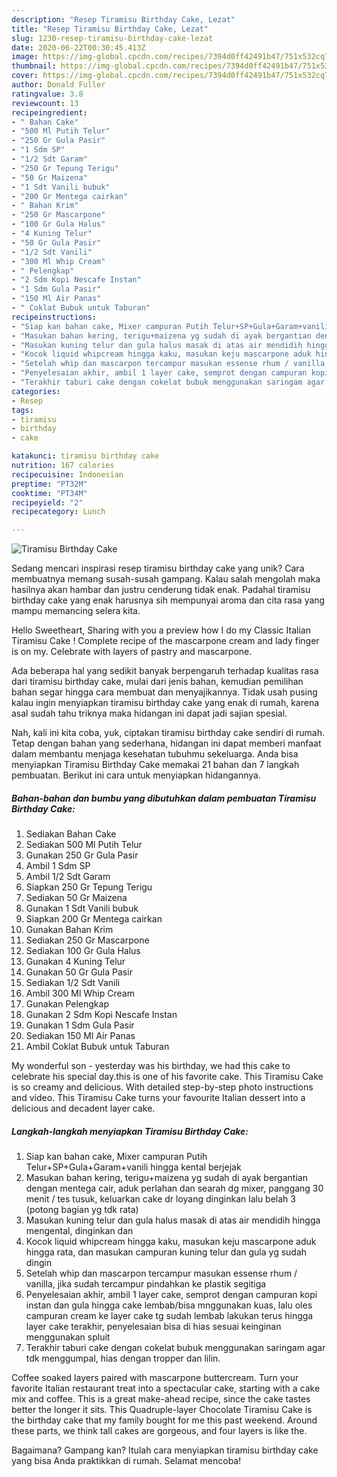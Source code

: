 ```yaml
---
description: "Resep Tiramisu Birthday Cake, Lezat"
title: "Resep Tiramisu Birthday Cake, Lezat"
slug: 1230-resep-tiramisu-birthday-cake-lezat
date: 2020-06-22T00:30:45.413Z
image: https://img-global.cpcdn.com/recipes/7394d0ff42491b47/751x532cq70/tiramisu-birthday-cake-foto-resep-utama.jpg
thumbnail: https://img-global.cpcdn.com/recipes/7394d0ff42491b47/751x532cq70/tiramisu-birthday-cake-foto-resep-utama.jpg
cover: https://img-global.cpcdn.com/recipes/7394d0ff42491b47/751x532cq70/tiramisu-birthday-cake-foto-resep-utama.jpg
author: Donald Fuller
ratingvalue: 3.8
reviewcount: 13
recipeingredient:
- " Bahan Cake"
- "500 Ml Putih Telur"
- "250 Gr Gula Pasir"
- "1 Sdm SP"
- "1/2 Sdt Garam"
- "250 Gr Tepung Terigu"
- "50 Gr Maizena"
- "1 Sdt Vanili bubuk"
- "200 Gr Mentega cairkan"
- " Bahan Krim"
- "250 Gr Mascarpone"
- "100 Gr Gula Halus"
- "4 Kuning Telur"
- "50 Gr Gula Pasir"
- "1/2 Sdt Vanili"
- "300 Ml Whip Cream"
- " Pelengkap"
- "2 Sdm Kopi Nescafe Instan"
- "1 Sdm Gula Pasir"
- "150 Ml Air Panas"
- " Coklat Bubuk untuk Taburan"
recipeinstructions:
- "Siap kan bahan cake, Mixer campuran Putih Telur+SP+Gula+Garam+vanili hingga kental berjejak"
- "Masukan bahan kering, terigu+maizena yg sudah di ayak bergantian dengan mentega cair, aduk perlahan dan searah dg mixer, panggang 30 menit / tes tusuk, keluarkan cake dr loyang dinginkan lalu belah 3 (potong bagian yg tdk rata)"
- "Masukan kuning telur dan gula halus masak di atas air mendidih hingga mengental, dinginkan dan"
- "Kocok liquid whipcream hingga kaku, masukan keju mascarpone aduk hingga rata, dan masukan campuran kuning telur dan gula yg sudah dingin"
- "Setelah whip dan mascarpon tercampur masukan essense rhum / vanilla, jika sudah tercampur pindahkan ke plastik segitiga"
- "Penyelesaian akhir, ambil 1 layer cake, semprot dengan campuran kopi instan dan gula hingga cake lembab/bisa mnggunakan kuas, lalu oles campuran cream ke layer cake tg sudah lembab lakukan terus hingga layer cake terakhir, penyelesaian bisa di hias sesuai keinginan menggunakan spluit"
- "Terakhir taburi cake dengan cokelat bubuk menggunakan saringam agar tdk menggumpal, hias dengan tropper dan lilin."
categories:
- Resep
tags:
- tiramisu
- birthday
- cake

katakunci: tiramisu birthday cake 
nutrition: 167 calories
recipecuisine: Indonesian
preptime: "PT32M"
cooktime: "PT34M"
recipeyield: "2"
recipecategory: Lunch

---
```



![Tiramisu Birthday Cake](https://img-global.cpcdn.com/recipes/7394d0ff42491b47/751x532cq70/tiramisu-birthday-cake-foto-resep-utama.jpg)

Sedang mencari inspirasi resep tiramisu birthday cake yang unik? Cara membuatnya memang susah-susah gampang. Kalau salah mengolah maka hasilnya akan hambar dan justru cenderung tidak enak. Padahal tiramisu birthday cake yang enak harusnya sih mempunyai aroma dan cita rasa yang mampu memancing selera kita.

Hello Sweetheart, Sharing with you a preview how I do my Classic Italian Tiramisu Cake ! Complete recipe of the mascarpone cream and lady finger is on my. Celebrate with layers of pastry and mascarpone.

Ada beberapa hal yang sedikit banyak berpengaruh terhadap kualitas rasa dari tiramisu birthday cake, mulai dari jenis bahan, kemudian pemilihan bahan segar hingga cara membuat dan menyajikannya. Tidak usah pusing kalau ingin menyiapkan tiramisu birthday cake yang enak di rumah, karena asal sudah tahu triknya maka hidangan ini dapat jadi sajian spesial.


Nah, kali ini kita coba, yuk, ciptakan tiramisu birthday cake sendiri di rumah. Tetap dengan bahan yang sederhana, hidangan ini dapat memberi manfaat dalam membantu menjaga kesehatan tubuhmu sekeluarga. Anda bisa menyiapkan Tiramisu Birthday Cake memakai 21 bahan dan 7 langkah pembuatan. Berikut ini cara untuk menyiapkan hidangannya.

<!--inarticleads1-->

##### Bahan-bahan dan bumbu yang dibutuhkan dalam pembuatan Tiramisu Birthday Cake:

1. Sediakan  Bahan Cake
1. Sediakan 500 Ml Putih Telur
1. Gunakan 250 Gr Gula Pasir
1. Ambil 1 Sdm SP
1. Ambil 1/2 Sdt Garam
1. Siapkan 250 Gr Tepung Terigu
1. Sediakan 50 Gr Maizena
1. Gunakan 1 Sdt Vanili bubuk
1. Siapkan 200 Gr Mentega cairkan
1. Gunakan  Bahan Krim
1. Sediakan 250 Gr Mascarpone
1. Sediakan 100 Gr Gula Halus
1. Gunakan 4 Kuning Telur
1. Gunakan 50 Gr Gula Pasir
1. Sediakan 1/2 Sdt Vanili
1. Ambil 300 Ml Whip Cream
1. Gunakan  Pelengkap
1. Gunakan 2 Sdm Kopi Nescafe Instan
1. Gunakan 1 Sdm Gula Pasir
1. Sediakan 150 Ml Air Panas
1. Ambil  Coklat Bubuk untuk Taburan


My wonderful son - yesterday was his birthday, we had this cake to celebrate his special day.this is one of his favorite cake. This Tiramisu Cake is so creamy and delicious. With detailed step-by-step photo instructions and video. This Tiramisu Cake turns your favourite Italian dessert into a delicious and decadent layer cake. 

<!--inarticleads2-->

##### Langkah-langkah menyiapkan Tiramisu Birthday Cake:

1. Siap kan bahan cake, Mixer campuran Putih Telur+SP+Gula+Garam+vanili hingga kental berjejak
1. Masukan bahan kering, terigu+maizena yg sudah di ayak bergantian dengan mentega cair, aduk perlahan dan searah dg mixer, panggang 30 menit / tes tusuk, keluarkan cake dr loyang dinginkan lalu belah 3 (potong bagian yg tdk rata)
1. Masukan kuning telur dan gula halus masak di atas air mendidih hingga mengental, dinginkan dan
1. Kocok liquid whipcream hingga kaku, masukan keju mascarpone aduk hingga rata, dan masukan campuran kuning telur dan gula yg sudah dingin
1. Setelah whip dan mascarpon tercampur masukan essense rhum / vanilla, jika sudah tercampur pindahkan ke plastik segitiga
1. Penyelesaian akhir, ambil 1 layer cake, semprot dengan campuran kopi instan dan gula hingga cake lembab/bisa mnggunakan kuas, lalu oles campuran cream ke layer cake tg sudah lembab lakukan terus hingga layer cake terakhir, penyelesaian bisa di hias sesuai keinginan menggunakan spluit
1. Terakhir taburi cake dengan cokelat bubuk menggunakan saringam agar tdk menggumpal, hias dengan tropper dan lilin.


Coffee soaked layers paired with mascarpone buttercream. Turn your favorite Italian restaurant treat into a spectacular cake, starting with a cake mix and coffee. This is a great make-ahead recipe, since the cake tastes better the longer it sits. This Quadruple-layer Chocolate Tiramisu Cake is the birthday cake that my family bought for me this past weekend. Around these parts, we think tall cakes are gorgeous, and four layers is like the. 

Bagaimana? Gampang kan? Itulah cara menyiapkan tiramisu birthday cake yang bisa Anda praktikkan di rumah. Selamat mencoba!
